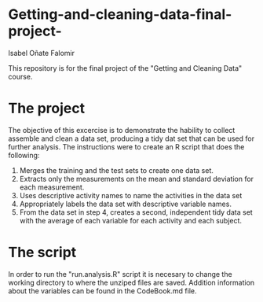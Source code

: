 # Getting-and-cleaning-data-final-project-
Isabel Oñate Falomir

This repository is for the final project of the "Getting and Cleaning Data" course.

# The project
The objective of this excercise is to demonstrate the hability to collect assemble and clean a data set, producing a tidy dat set that can be used for further analysis.
The instructions were to create an R script that does the following:

1. Merges the training and the test sets to create one data set.
2. Extracts only the measurements on the mean and standard deviation for each measurement. 
3. Uses descriptive activity names to name the activities in the data set
4. Appropriately labels the data set with descriptive variable names. 
5. From the data set in step 4, creates a second, independent tidy data set with the average of each variable for each activity and each subject.

# The script
In order to run the "run.analysis.R" script it is necesary to change the working directory to where the unziped files are saved.
Addition information about the variables can be found in the CodeBook.md file.




